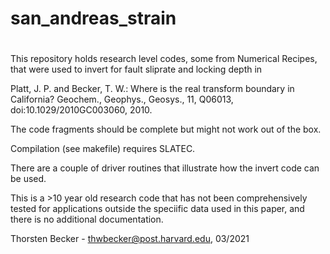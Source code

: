 # san_andreas_strain
#

This repository holds research level codes, some from Numerical
Recipes, that were used to invert for fault sliprate and locking depth
in


Platt, J. P. and Becker, T. W.: Where is the real transform boundary
in California? Geochem., Geophys., Geosys., 11, Q06013,
doi:10.1029/2010GC003060, 2010.

The code fragments should be complete but might not work out of the box. 

Compilation (see makefile) requires SLATEC. 

There are a couple of driver routines that illustrate how the invert code can be used. 

This is a >10 year old research code that has not been comprehensively tested for applications outside the speciific data used in this paper, 
and there is no additional documentation. 


Thorsten Becker - thwbecker@post.harvard.edu, 03/2021
